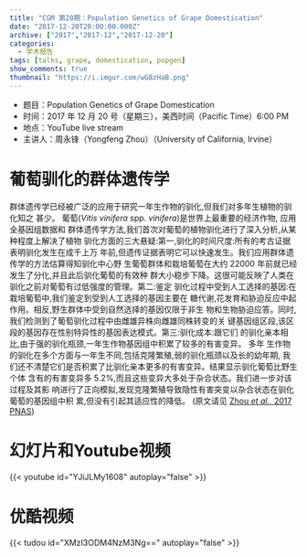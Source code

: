 ```yaml
---
title: "CGM 第20期：Population Genetics of Grape Domestication"
date: "2017-12-20T20:00:00.000Z"
archive: ["2017","2017-12","2017-12-20"]
categories:
  - 学术报告
tags: [talks, grape, domestication, popgen]
show_comments: true
thumbnail: "https://i.imgur.com/wGBzHaB.png"
---
```


- 题目：Population Genetics of Grape Domestication
- 时间：2017 年 12 月 20 号（星期三），美西时间（Pacific Time）6:00 PM
- 地点：YouTube live stream 
- 主讲人：周永锋（Yongfeng Zhou）（University of California, Irvine）

# 葡萄驯化的群体遗传学

群体遗传学已经被广泛的应用于研究一年生作物的驯化,但我们对多年生植物的驯化知之
甚少。
葡萄(*Vitis vinifera* spp. *vinifera*)是世界上最重要的经济作物, 应用全基因组数据和
群体遗传学方法,我们首次对葡萄的植物驯化进行了深入分析,从某种程度上解决了植物
驯化方面的三大悬疑:第一,驯化的时间尺度:所有的考古证据表明驯化发生在成千上万
年前,但遗传证据表明它可以快速发生。我们应用群体遗传学的方法估算得知驯化中心野
生葡萄群体和栽培葡萄在大约 22000 年前就已经发生了分化,并且此后驯化葡萄的有效种
群大小稳步下降。这很可能反映了人类在驯化之前对葡萄有过低强度的管理。第二:鉴定
驯化过程中受到人工选择的基因:在栽培葡萄中,我们鉴定到受到人工选择的基因主要在
糖代谢,花发育和胁迫反应中起作用。相反,野生群体中受到自然选择的基因仅限于非生
物和生物胁迫应答。同时,我们检测到了葡萄驯化过程中由雌雄异株向雌雄同株转变的关
键基因组区段,该区段的基因存在性别特异性的基因表达模式。第三:驯化成本:跟它们
的驯化亲本相比,由于强的驯化瓶颈,一年生作物基因组中积累了较多的有害变异。
多年
生作物的驯化在多个方面与一年生不同,包括克隆繁殖,弱的驯化瓶颈以及长的幼年期,
我们还不清楚它们是否积累了比驯化亲本更多的有害变异。结果显示驯化葡萄比野生个体
含有的有害变异多 5.2%,而且这些变异大多处于杂合状态。我们进一步对该过程及其影
响进行了正向模拟,发现克隆繁殖导致隐性有害突变以杂合状态在驯化葡萄的基因组中积
累,但没有引起其适应性的降低。
(原文请见 [Zhou *et al.*, 2017 PNAS](http://www.pnas.org/content/114/44/11715))



# 幻灯片和Youtube视频

{{< youtube id="YJiJLMy1608" autoplay="false" >}}


# 优酷视频

{{< tudou id="XMzI3ODM4NzM3Ng==" autoplay="false" >}}

